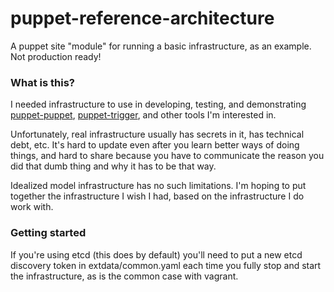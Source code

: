 puppet-reference-architecture
=============================

A puppet site "module" for running a basic infrastructure, as an example. Not production ready!

### What is this?

I needed infrastructure to use in developing, testing, and demonstrating [puppet-puppet](https://github.com/puppetlabs-operations/puppet-puppet),
[puppet-trigger](https://github.com/danieldreier/puppet-trigger), and other tools I'm interested in. 

Unfortunately, real infrastructure usually has secrets in it, has technical debt, etc. It's hard to
update even after you learn better ways of doing things, and hard to share because you have to communicate
the reason you did that dumb thing and why it has to be that way.

Idealized model infrastructure has no such limitations. I'm hoping to put together the infrastructure I wish I had,
based on the infrastructure I do work with.


### Getting started

If you're using etcd (this does by default) you'll need to put a new etcd
discovery token in extdata/common.yaml each time you fully stop and start
the infrastructure, as is the common case with vagrant.

